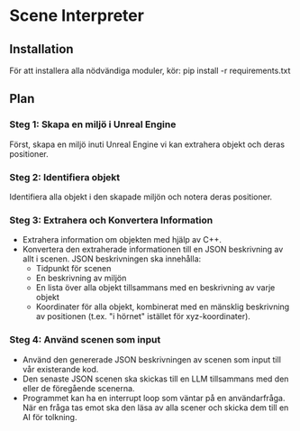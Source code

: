 # Scene Interpreter

## Installation
För att installera alla nödvändiga moduler, kör:
pip install -r requirements.txt

## Plan

### Steg 1: Skapa en miljö i Unreal Engine
Först, skapa en miljö inuti Unreal Engine vi kan extrahera objekt och deras positioner.

### Steg 2: Identifiera objekt
Identifiera alla objekt i den skapade miljön och notera deras positioner.

### Steg 3: Extrahera och Konvertera Information
- Extrahera information om objekten med hjälp av C++.
- Konvertera den extraherade informationen till en JSON beskrivning av allt i scenen. JSON beskrivningen ska innehålla:
  - Tidpunkt för scenen
  - En beskrivning av miljön
  - En lista över alla objekt tillsammans med en beskrivning av varje objekt
  - Koordinater för alla objekt, kombinerat med en mänsklig beskrivning av positionen (t.ex. "i hörnet" istället för xyz-koordinater).

### Steg 4: Använd scenen som input
- Använd den genererade JSON beskrivningen av scenen som input till vår existerande kod.
- Den senaste JSON scenen ska skickas till en LLM tillsammans med den eller de föregående scenerna.
- Programmet kan ha en interrupt loop som väntar på en användarfråga. När en fråga tas emot ska den läsa av alla scener och skicka dem till en AI för tolkning.

